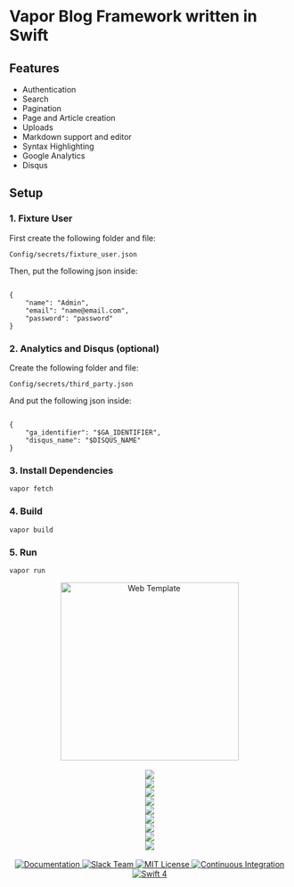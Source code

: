 <h1>Vapor Blog Framework written in Swift</h1>

<h2>Features</h2>
<ul>
    <li> Authentication </li>
    <li> Search </li>
    <li> Pagination </li>
    <li> Page and Article creation </li>
    <li> Uploads </li>
    <li> Markdown support and editor </li>
    <li> Syntax Highlighting </li>
    <li> Google Analytics </li>
    <li> Disqus </li>
</ul>

<h2>Setup</h2>
<h3>1. Fixture User</h3>
<p>First create the following folder and file:<pre><code>Config/secrets/fixture_user.json</code></pre> Then, put the following json inside:</p>
<pre><code>
{
	"name": "Admin",
	"email": "name@email.com",
	"password": "password"
}
</code></pre>
<h3>2. Analytics and Disqus (optional)</h3>
<p>Create the following folder and file:<pre><code>Config/secrets/third_party.json</code></pre> And put the following json inside:</p>
<pre><code>
{
	"ga_identifier": "$GA_IDENTIFIER",
	"disqus_name": "$DISQUS_NAME"
}
</code></pre>
<h3>3. Install Dependencies</h3>
<pre><code>vapor fetch</code></pre>
<h3>4. Build</h3>
<pre><code>vapor build</code></pre>
<h3>5. Run</h3>
<pre><code>vapor run</code></pre>

<p align="center">
    <img src="https://cloud.githubusercontent.com/assets/1977704/25426816/a9d40530-2a70-11e7-9758-8a0da6341035.png" width="320" alt="Web Template">
    <br>
    <br>
    <img src="/Screenshots/pages_with_articles.png?raw=true">
    <br>
    <img src="/Screenshots/syntax.png?raw=true">
    <br>
    <img src="/Screenshots/disqus.png?raw=true">
    <br>
    <img src="/Screenshots/search.png?raw=true">
    <br>
    <img src="/Screenshots/login.png?raw=true">
    <br>
    <img src="/Screenshots/admin_pages.png?raw=true">
    <br>
    <img src="/Screenshots/admin_articles.png?raw=true">
    <br>
    <img src="/Screenshots/uploads.png?raw=true">
    <br>
    <img src="/Screenshots/admin_articles_new.png?raw=true">
    <br>
    <br>
    <a href="https://docs.vapor.codes/2.0/getting-started/toolbox/#templates">
        <img src="http://img.shields.io/badge/read_the-docs-92A8D1.svg" alt="Documentation">
    </a>
    <a href="http://vapor.team">
        <img src="http://vapor.team/badge.svg" alt="Slack Team">
    </a>
    <a href="LICENSE">
        <img src="http://img.shields.io/badge/license-MIT-brightgreen.svg" alt="MIT License">
    </a>
    <a href="https://circleci.com/gh/vapor/web-template">
        <img src="https://circleci.com/gh/vapor/web-template.svg?style=shield" alt="Continuous Integration">
    </a>
    <a href="https://swift.org">
        <img src="http://img.shields.io/badge/swift-4-brightgreen.svg" alt="Swift 4">
    </a>
</p>
